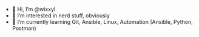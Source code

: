 - 👋 Hi, I’m @wixxyl
- 👀 I’m interested in nerd stuff, obviously
- 🌱 I’m currently learning Git, Ansible, Linux, Automation (Ansible, Python, Postman)

<!---
wixxyl/wixxyl is a ✨ special ✨ repository because its `README.md` (this file) appears on your GitHub profile.
You can click the Preview link to take a look at your changes.
--->
